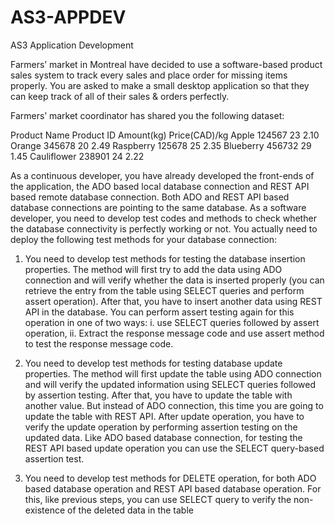 # AS3-APPDEV
AS3 Application Development

Farmers’ market in Montreal have decided to use a software-based product sales system to track every 
sales and place order for missing items properly. You are asked to make a small desktop application so 
that they can keep track of all of their sales & orders perfectly.

Farmers’ market coordinator has shared you the following dataset:

Product Name Product ID Amount(kg) Price(CAD)/kg
Apple           124567     23       2.10
Orange          345678     20       2.49
Raspberry       125678     25       2.35
Blueberry       456732     29       1.45
Cauliflower     238901     24       2.22

As a continuous developer, you have already developed the front-ends of the application, the ADO based 
local database connection and REST API based remote database connection. Both ADO and REST API based 
database connections are pointing to the same database. As a software developer, you need to develop 
test codes and methods to check whether the database connectivity is perfectly working or not. You 
actually need to deploy the following test methods for your database connection:

1. You need to develop test methods for testing the database insertion properties. The method will 
first try to add the data using ADO connection and will verify whether the data is inserted properly
(you can retrieve the entry from the table using SELECT queries and perform assert operation).
After that, you have to insert another data using REST API in the database. You can perform assert 
testing again for this operation in one of two ways: i. use SELECT queries followed by assert 
operation, ii. Extract the response message code and use assert method to test the response 
message code.

2. You need to develop test methods for testing database update properties. The method will first 
update the table using ADO connection and will verify the updated information using SELECT 
queries followed by assertion testing. After that, you have to update the table with another value. 
But instead of ADO connection, this time you are going to update the table with REST API. After 
update operation, you have to verify the update operation by performing assertion testing on the 
updated data. Like ADO based database connection, for testing the REST API based update 
operation you can use the SELECT query-based assertion test. 

3. You need to develop test methods for DELETE operation, for both ADO based database operation 
and REST API based database operation. For this, like previous steps, you can use SELECT query to
verify the non-existence of the deleted data in the table

